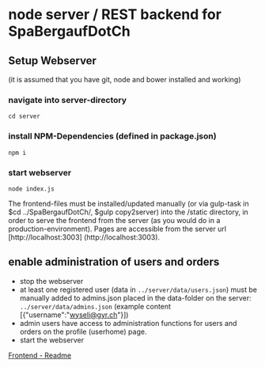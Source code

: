 # node server / REST backend for SpaBergaufDotCh

## Setup Webserver
(it is assumed that you have git, node and bower installed and working)


### navigate into server-directory
`cd server`

### install NPM-Dependencies (defined in package.json)
`npm i`

### start webserver
`node index.js`


The frontend-files must be installed/updated manually (or via gulp-task in $cd ../SpaBergaufDotCh/, $gulp copy2server) into the /static directory,
in order to serve the frontend from the server (as you would do in a production-environment).
Pages are accessible from the server url [http://localhost:3003] (http://localhost:3003).


## enable administration of users and orders
- stop the webserver
- at least one registered user (data in `../server/data/users.json`) must be manually added to admins.json placed in the data-folder on the server: `../server/data/admins.json`
(example content [{"username":"wyseli@gyr.ch"}])
- admin users have access to administration functions for users and orders on the profile (userhome) page.
- start the webserver

[Frontend - Readme](../SpaBergaufDotCh/README.md)